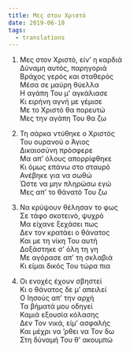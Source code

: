```yaml
---
title: Μες στον Χριστό
date: 2019-06-18
tags:
  - translations
---
```

1. Μες στον Χριστό, είν’ η καρδιά  
Δύναμη αυτός, παρηγοριά  
Βράχος γερός και σταθερός  
Μέσα σε μαύρη θύελλα  
Η αγάπη Του μ’ αγκάλιασε  
Κι ειρήνη αγνή με γέμισε  
Με το Χριστό θα πορευτώ  
Μες την αγάπη Του θα ζω

2. Τη σάρκα ντύθηκε ο Χριστός  
Του ουρανού ο Άγιος  
Δικαιοσύνη πρόσφερε  
Μα απ’ όλους απορρίφθηκε  
Κι όμως επάνω στο σταυρό  
Ανέβηκε για να σωθώ  
Ώστε να μην πληρώσω εγώ  
Μες απ’ το θάνατό Του ζω

3. Να κρύψουν θέλησαν το φως  
Σε τάφο σκοτεινό, ψυχρό  
Μα είχανε ξεχάσει πως  
Δεν τον κρατάει ο θάνατος  
Και με τη νίκη Του αυτή  
Δοξάστηκε σ’ όλη τη γη  
Με αγόρασε απ’ τη σκλαβιά  
Κι είμαι δικός Του τώρα πια

4. Οι ενοχές έχουν σβηστεί  
Κι ο θάνατος δε μ’ απειλεί  
Ο Ιησούς απ’ την αρχή  
Τα βήματά μου οδηγεί  
Καμιά εξουσία κόλασης  
Δεν Τον νικά, είμ’ ασφαλής  
Και μέχρι να ’ρθει να Τον δω  
Στη δύναμή Του θ’ ακουμπώ